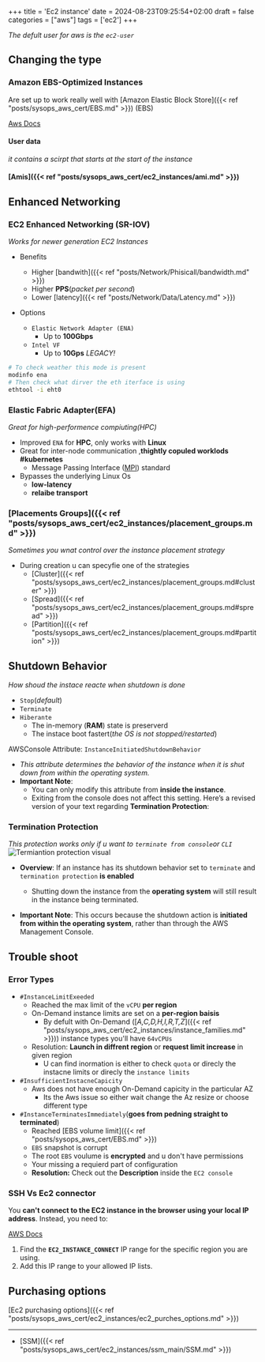 +++
title = 'Ec2 instance'
date = 2024-08-23T09:25:54+02:00
draft = false
categories = ["aws"]
tags = ['ec2']
+++

*The defult user for aws is the `ec2-user`*
## Changing the type

### Amazon EBS-Optimized Instances 
Are set up to work really well with [Amazon Elastic Block Store]({{< ref "posts/sysops_aws_cert/EBS.md" >}}) (EBS)

[Aws Docs](https://docs.aws.amazon.com/AWSEC2/latest/UserGuide/ebs-optimized.html)

#### User data
*it contains a scirpt that starts at the start of the instance*

#### [Amis]({{< ref "posts/sysops_aws_cert/ec2_instances/ami.md" >}})



## Enhanced Networking 

### EC2 Enhanced Networking (SR-IOV)
*Works for newer generation EC2 Instances* 
- Benefits
    - Higher [bandwith]({{< ref "posts/Network/Phisicall/bandwidth.md" >}})
    - Higher **PPS**(*packet per second*)
    - Lower [latency]({{< ref "posts/Network/Data/Latency.md" >}})

- Options
    - `Elastic Network Adapter (ENA)` 
        - Up to **100Gbps**
    - `Intel VF`
        - Up to **10Gps** *LEGACY!*


```bash 
# To check weather this mode is present 
modinfo ena 
# Then check what dirver the eth iterface is using 
ethtool -i eht0 
```

###  Elastic Fabric Adapter(EFA)
*Great for high-performence compiuting(HPC)*
- Improved `ENA` for **HPC**, only works with **Linux**
- Great for  inter-node communication ,**thightly copuled worklods #kubernetes**
    - Message Passing Interface ([MPI](https://en.wikipedia.org/wiki/Message_Passing_Interface)) standard
- Bypasses the underlying Linux Os 
    - **low-latency**
    - **relaibe transport**
 

### [Placements Groups]({{< ref "posts/sysops_aws_cert/ec2_instances/placement_groups.md" >}})
*Sometimes you wnat control over the instance placement strategy*
- During creation u can specyfie one of the strategies 
    - [Cluster]({{< ref "posts/sysops_aws_cert/ec2_instances/placement_groups.md#cluster" >}})
    - [Spread]({{< ref "posts/sysops_aws_cert/ec2_instances/placement_groups.md#spread" >}})
    - [Partition]({{< ref "posts/sysops_aws_cert/ec2_instances/placement_groups.md#partition" >}})

##  Shutdown Behavior 
*How shoud the instace reacte when shutdown is done*
- `Stop`(*default*)
- `Terminate`
- `Hiberante`
    - The in-memory (**RAM**) state is preserverd
    - The instace boot fastert(*the OS is not stopped/restarted*)


AWSConsole Attribute: `InstanceInitiatedShutdownBehavior`
- *This attribute determines the behavior of the instance when it is shut down from within the operating system.*
- **Important Note**: 
  - You can only modify this attribute from **inside the instance**.
  - Exiting from the console does not affect this setting.
Here’s a revised version of your text regarding **Termination Protection**:


### Termination Protection
*This protection works only if u want to `terminate from console`or `CLI`*
![Termiantion protection visual](/Notes/aws_failed_terminal_protection_vsiual.png)
- **Overview**: If an instance has its shutdown behavior set to `terminate` and `termination protection` **is enabled**
    - Shutting down the instance from the **operating system** will still result in the instance being terminated.

- **Important Note**: This occurs because the shutdown action is **initiated from within the operating system**, rather than through the AWS Management Console.

## Trouble shoot 
### Error Types 
- `#InstanceLimitExeeded` 
    - Reached the max limit of the `vCPU` **per region**
    - On-Demand instance limits are set on a **per-region baisis**
        - By defult with  On-Demand ([*A,C,D,H,I,R,T,Z*]({{< ref "posts/sysops_aws_cert/ec2_instances/instance_families.md" >}})) instance types you'll have `64vCPUs`
    - Resolution: **Launch in diffrent region** or **request limit increase** in given region
       - U can find inormation is either to check `quota` or direcly the instacne limits or direcly the `instance limits`
- `#InsufficientInstacneCapicity` 
    - Aws does not have enough On-Demand capicity in the particular AZ 
        - Its the Aws issue so either wait change the Az resize or choose different type
- `#InstanceTerminatesImmediately`(**goes from pedning straight to terminated**)
    - Reached [EBS volume limit]({{< ref "posts/sysops_aws_cert/EBS.md" >}})
    - `EBS` snapshot is corrupt
    - The root `EBS` voulume is **encrypted** and u don't have permissions
    - Your missing a requierd part of configuration
    - **Resolution:** Check out the  **Description** inside the `EC2 console`


### SSH Vs Ec2 connector 
You **can't connect to the EC2 instance in the browser using your local IP address**. Instead, you need to:

[AWS Docs](https://docs.aws.amazon.com/AWSEC2/latest/UserGuide/ec2-instance-connect-tutorial.html#eic-tut1-task2)
1. Find the **`EC2_INSTANCE_CONNECT`** IP range for the specific region you are using.
2. Add this IP range to your allowed IP lists.




## Purchasing options 
[Ec2 purchasing options]({{< ref "posts/sysops_aws_cert/ec2_instances/ec2_purches_options.md" >}})


--- 
- [SSM]({{< ref "posts/sysops_aws_cert/ec2_instances/ssm_main/SSM.md" >}})


